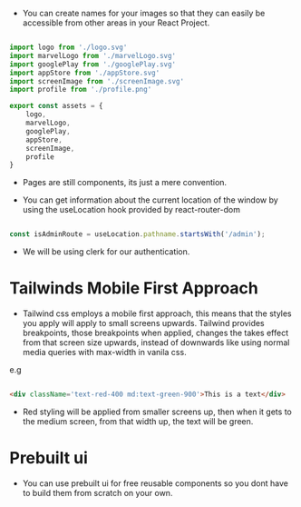 - You can create names for your images so that they can easily be accessible from other areas in your React Project.

``` JavaScript

import logo from './logo.svg'
import marvelLogo from './marvelLogo.svg'
import googlePlay from './googlePlay.svg'
import appStore from './appStore.svg'
import screenImage from './screenImage.svg'
import profile from './profile.png'

export const assets = {
    logo,
    marvelLogo,
    googlePlay,
    appStore,
    screenImage,
    profile
}

```

- Pages are still components, its just a mere convention.

- You can get information about the current location of the window by using the useLocation hook provided by react-router-dom

``` javascript

const isAdminRoute = useLocation.pathname.startsWith('/admin');

```

- We will be using clerk for our authentication.


# Tailwinds Mobile First Approach

- Tailwind css employs a mobile first approach, this means that the styles you apply will apply to small screens upwards. Tailwind provides breakpoints, those breakpoints when applied, changes the takes effect from that screen size upwards, instead of downwards like using normal media queries with max-width in vanila css.

e.g

``` html

<div className='text-red-400 md:text-green-900'>This is a text</div>

```

- Red styling will be applied from smaller screens up, then when it gets to the medium screen, from that width up, the text will be green.

# Prebuilt ui

- You can use prebuilt ui for free reusable components so you dont have to build them from scratch on your own.